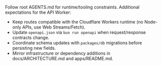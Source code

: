 Follow root AGENTS.md for runtime/tooling constraints. Additional expectations for the API Worker:

- Keep routes compatible with the Cloudflare Workers runtime (no Node-only APIs, use Web Streams/Fetch).
- Update `openapi.json` via `bun run openapi` when request/response contracts change.
- Coordinate schema updates with `packages/db` migrations before persisting new fields.
- Mirror infrastructure or dependency additions in docs/ARCHITECTURE.md and apps/README.md.

